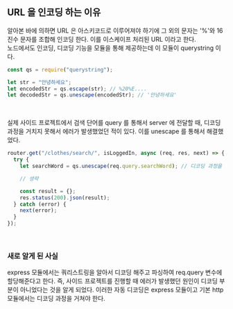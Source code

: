 ## URL 을 인코딩 하는 이유

알아본 바에 의하면 URL 은 아스키코드로 이루어져야 하기에 그 외의 문자는 '%'와 16진수 문자를 조합해 인코딩 한다. 이를 이스케이프 처리된 URL 이라고 한다. <br />
노드에서도 인코딩, 디코딩 기능을 모듈을 통해 제공하는데 이 모듈이 querystring 이다. <br />

```js
const qs = require("querystring");

let str = "안녕하세요";
let encodedStr = qs.escape(str); // %20%E....
let decodedStr = qs.unescape(encodedStr); // '안녕하세요'
```

<br />

실제 사이드 프로젝트에서 검색 단어를 query 를 통해서 server 에 전달할 때, 디코딩 과정을 거치지 못해서 에러가 발생했었던 적이 있다. 이를 unescape 를 통해서 해결했었다. <br />

```js
router.get("/clothes/search/", isLoggedIn, async (req, res, next) => {
  try {
    let searchWord = qs.unescape(req.query.searchWord); // 디코딩 과정을 거친다.

    // 생략

    const result = {};
    res.status(200).json(result);
  } catch (error) {
    next(error);
  }
});
```

<br />

### 새로 알게 된 사실

express 모듈에서는 쿼리스트링을 알아서 디코딩 해주고 파싱하여 req.query 변수에 할당해준다고 한다. 즉, 사이드 프로젝트를 진행할 때 에러가 발생했던 원인이 디코딩 부분이 아니었다는 것을 알게 되었다. 이러한 자동 디코딩은 express 모듈이고 기본 http 모듈에서는 디코딩 과정을 거쳐야 한다.
